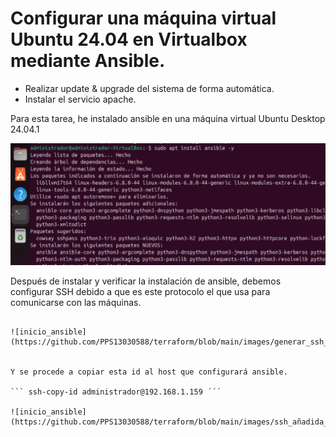 # Configurar una máquina virtual Ubuntu 24.04 en Virtualbox mediante Ansible.

- Realizar update & upgrade del sistema de forma automática. 
- Instalar el servicio apache. 

Para esta tarea, he instalado ansible en una máquina virtual Ubuntu Desktop 24.04.1

![inicio_ansible](https://github.com/PPS13030588/terraform/blob/main/images/instalar_ansible.png)

Después de instalar y verificar la instalación de ansible, debemos configurar SSH debido a que es este protocolo el que usa para comunicarse con las máquinas.

``` ssh-keygen -t rsa -b 4096 -C "asirfmr@gmail.com" ´´´

![inicio_ansible](https://github.com/PPS13030588/terraform/blob/main/images/generar_ssh_ansible.png)


Y se procede a copiar esta id al host que configurará ansible.

``` ssh-copy-id administrador@192.168.1.159 ´´´

![inicio_ansible](https://github.com/PPS13030588/terraform/blob/main/images/ssh_añadida_ansible.png)

